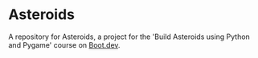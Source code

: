 # Asteroids

A repository for Asteroids, a project for the 'Build Asteroids using Python and Pygame' course on [Boot.dev](https://www.boot.dev).